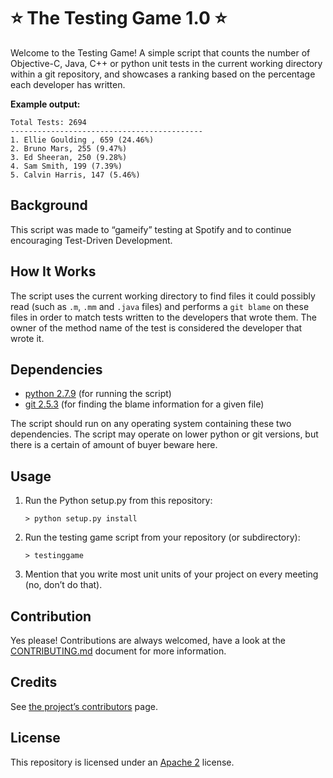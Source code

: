 # :star: The Testing Game 1.0 :star:

Welcome to the Testing Game! A simple script that counts the number of Objective-C, Java, C++ or python unit tests in the current working directory within a git repository, and showcases a ranking based on the percentage each developer has written.

**Example output:**

```shell
Total Tests: 2694
-------------------------------------------
1. Ellie Goulding , 659 (24.46%)
2. Bruno Mars, 255 (9.47%)
3. Ed Sheeran, 250 (9.28%)
4. Sam Smith, 199 (7.39%)
5. Calvin Harris, 147 (5.46%)

```

## Background

This script was made to “gameify” testing at Spotify and to continue encouraging Test-Driven Development. 

## How It Works

The script uses the current working directory to find files it could possibly read (such as `.m`, `.mm` and `.java` files) and performs a `git blame` on these files in order to match tests written to the developers that wrote them. 
The owner of the method name of the test is considered the developer that wrote it.

## Dependencies

* [python 2.7.9](https://www.python.org/downloads/release/python-2710/) (for running the script)
* [git 2.5.3](https://git-scm.com/) (for finding the blame information for a given file)

The script should run on any operating system containing these two dependencies. The script may operate on lower python or git versions, but there is a certain of amount of buyer beware here.

## Usage

1. Run the Python setup.py from this repository:

    ```shell
    > python setup.py install
    ```

2. Run  the testing game script from your repository (or subdirectory):

    ```shell
    > testinggame
    ```

3. Mention that you write most unit units of your project on every meeting (no, don’t do that).


## Contribution

Yes please! Contributions are always welcomed, have a look at the [CONTRIBUTING.md](https://github.com/spotify/testing-game/blob/master/CONTRIBUTING.md) document for more information.

## Credits

See [the project’s contributors](https://github.com/spotify/testing-game/graphs/contributors) page.

## License

This repository is licensed under an [Apache 2](http://www.apache.org/licenses/LICENSE-2.0) license. 
